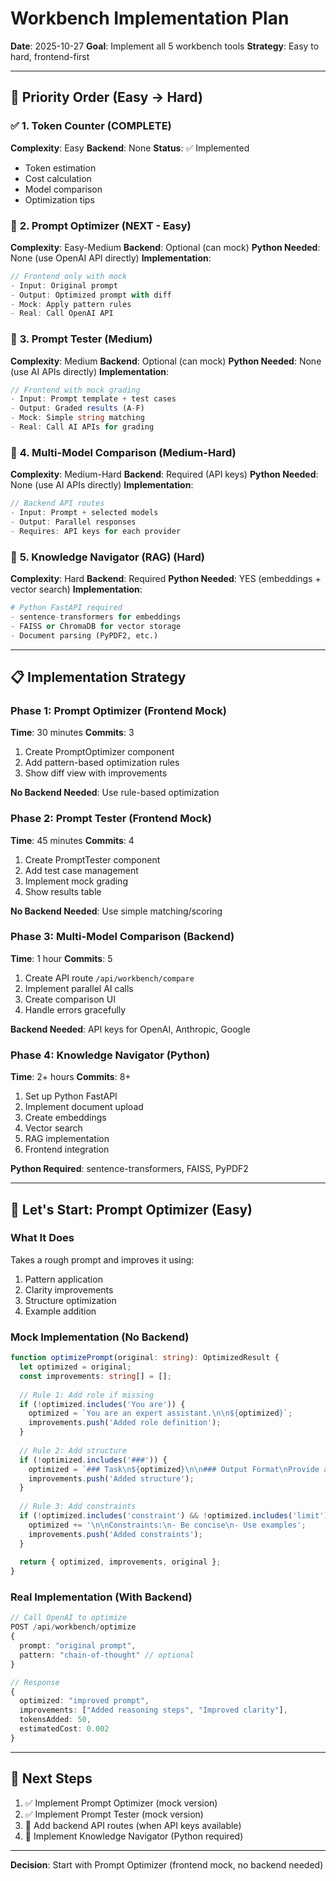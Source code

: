 # Workbench Implementation Plan

**Date**: 2025-10-27
**Goal**: Implement all 5 workbench tools
**Strategy**: Easy to hard, frontend-first

---

## 🎯 **Priority Order (Easy → Hard)**

### ✅ **1. Token Counter** (COMPLETE)
**Complexity**: Easy
**Backend**: None
**Status**: ✅ Implemented
- Token estimation
- Cost calculation
- Model comparison
- Optimization tips

### 🔄 **2. Prompt Optimizer** (NEXT - Easy)
**Complexity**: Easy-Medium
**Backend**: Optional (can mock)
**Python Needed**: None (use OpenAI API directly)
**Implementation**:
```typescript
// Frontend only with mock
- Input: Original prompt
- Output: Optimized prompt with diff
- Mock: Apply pattern rules
- Real: Call OpenAI API
```

### 🔄 **3. Prompt Tester** (Medium)
**Complexity**: Medium
**Backend**: Optional (can mock)
**Python Needed**: None (use AI APIs directly)
**Implementation**:
```typescript
// Frontend with mock grading
- Input: Prompt template + test cases
- Output: Graded results (A-F)
- Mock: Simple string matching
- Real: Call AI APIs for grading
```

### 🔄 **4. Multi-Model Comparison** (Medium-Hard)
**Complexity**: Medium-Hard
**Backend**: Required (API keys)
**Python Needed**: None (use AI APIs directly)
**Implementation**:
```typescript
// Backend API routes
- Input: Prompt + selected models
- Output: Parallel responses
- Requires: API keys for each provider
```

### 🔄 **5. Knowledge Navigator (RAG)** (Hard)
**Complexity**: Hard
**Backend**: Required
**Python Needed**: YES (embeddings + vector search)
**Implementation**:
```python
# Python FastAPI required
- sentence-transformers for embeddings
- FAISS or ChromaDB for vector storage
- Document parsing (PyPDF2, etc.)
```

---

## 📋 **Implementation Strategy**

### Phase 1: Prompt Optimizer (Frontend Mock)
**Time**: 30 minutes
**Commits**: 3

1. Create PromptOptimizer component
2. Add pattern-based optimization rules
3. Show diff view with improvements

**No Backend Needed**: Use rule-based optimization

### Phase 2: Prompt Tester (Frontend Mock)
**Time**: 45 minutes
**Commits**: 4

1. Create PromptTester component
2. Add test case management
3. Implement mock grading
4. Show results table

**No Backend Needed**: Use simple matching/scoring

### Phase 3: Multi-Model Comparison (Backend)
**Time**: 1 hour
**Commits**: 5

1. Create API route `/api/workbench/compare`
2. Implement parallel AI calls
3. Create comparison UI
4. Handle errors gracefully

**Backend Needed**: API keys for OpenAI, Anthropic, Google

### Phase 4: Knowledge Navigator (Python)
**Time**: 2+ hours
**Commits**: 8+

1. Set up Python FastAPI
2. Implement document upload
3. Create embeddings
4. Vector search
5. RAG implementation
6. Frontend integration

**Python Required**: sentence-transformers, FAISS, PyPDF2

---

## 🎯 **Let's Start: Prompt Optimizer (Easy)**

### What It Does
Takes a rough prompt and improves it using:
1. Pattern application
2. Clarity improvements
3. Structure optimization
4. Example addition

### Mock Implementation (No Backend)
```typescript
function optimizePrompt(original: string): OptimizedResult {
  let optimized = original;
  const improvements: string[] = [];
  
  // Rule 1: Add role if missing
  if (!optimized.includes('You are')) {
    optimized = `You are an expert assistant.\n\n${optimized}`;
    improvements.push('Added role definition');
  }
  
  // Rule 2: Add structure
  if (!optimized.includes('###')) {
    optimized = `### Task\n${optimized}\n\n### Output Format\nProvide a clear, structured response.`;
    improvements.push('Added structure');
  }
  
  // Rule 3: Add constraints
  if (!optimized.includes('constraint') && !optimized.includes('limit')) {
    optimized += '\n\nConstraints:\n- Be concise\n- Use examples';
    improvements.push('Added constraints');
  }
  
  return { optimized, improvements, original };
}
```

### Real Implementation (With Backend)
```typescript
// Call OpenAI to optimize
POST /api/workbench/optimize
{
  prompt: "original prompt",
  pattern: "chain-of-thought" // optional
}

// Response
{
  optimized: "improved prompt",
  improvements: ["Added reasoning steps", "Improved clarity"],
  tokensAdded: 50,
  estimatedCost: 0.002
}
```

---

## 🚀 **Next Steps**

1. ✅ Implement Prompt Optimizer (mock version)
2. ✅ Implement Prompt Tester (mock version)
3. 🔄 Add backend API routes (when API keys available)
4. 🔄 Implement Knowledge Navigator (Python required)

---

**Decision**: Start with Prompt Optimizer (frontend mock, no backend needed)
